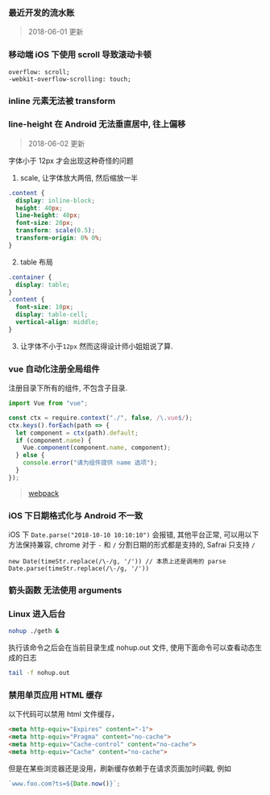 ### 最近开发的流水账

> 2018-06-01 更新

### 移动端 iOS 下使用 scroll 导致滚动卡顿

```
overflow: scroll;
-webkit-overflow-scrolling: touch;
```

### inline 元素无法被 transform

### line-height 在 Android 无法垂直居中, 往上偏移

> 2018-06-02 更新

字体小于 12px 才会出现这种奇怪的问题

1.  scale, 让字体放大两倍, 然后缩放一半

```css
.content {
  display: inline-block;
  height: 40px;
  line-height: 40px;
  font-size: 20px;
  transform: scale(0.5);
  transform-origin: 0% 0%;
}
```

2.  table 布局

```css
.container {
  display: table;
}
.content {
  font-size: 10px;
  display: table-cell;
  vertical-align: middle;
}
```

3.  让字体不小于`12px` 然而这得设计师小姐姐说了算.

### vue 自动化注册全局组件

注册目录下所有的组件, 不包含子目录.

```js
import Vue from "vue";

const ctx = require.context("./", false, /\.vue$/);
ctx.keys().forEach(path => {
  let component = ctx(path).default;
  if (component.name) {
    Vue.component(component.name, component);
  } else {
    console.error("请为组件提供 name 选项");
  }
});
```

> [webpack](https://webpack.docschina.org/guides/dependency-management/)

### iOS 下日期格式化与 Android 不一致

iOS 下 `Date.parse("2018-10-10 10:10:10")` 会报错, 其他平台正常, 可以用以下方法保持兼容, chrome 对于 `-` 和 `/` 分割日期的形式都是支持的, Safrai 只支持 `/`

```
new Date(timeStr.replace(/\-/g, '/')) // 本质上还是调用的 parse
Date.parse(timeStr.replace(/\-/g, '/'))
```

### 箭头函数 无法使用 arguments

### Linux 进入后台

```bash
nohup ./geth &
```

执行该命令之后会在当前目录生成 nohup.out 文件, 使用下面命令可以查看动态生成的日志

```bash
tail -f nohup.out
```

### 禁用单页应用 HTML 缓存

以下代码可以禁用 html 文件缓存，

```html
<meta http-equiv="Expires" content="-1">
<meta http-equiv="Pragma" content="no-cache">
<meta http-equiv="Cache-control" content="no-cache">
<meta http-equiv="Cache" content="no-cache">
```

但是在某些浏览器还是没用，刷新缓存依赖于在请求页面加时间戳, 例如

```js
`www.foo.com?ts=${Date.now()}`;
```
